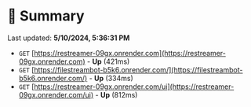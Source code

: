 # 📖 Summary
Last updated: **5/10/2024, 5:36:31 PM**

- `GET` [https://restreamer-09gx.onrender.com](https://restreamer-09gx.onrender.com) - **Up** (421ms)
- `GET` [https://filestreambot-b5k6.onrender.com/](https://filestreambot-b5k6.onrender.com/) - **Up** (334ms)
- `GET` [https://restreamer-09gx.onrender.com/ui](https://restreamer-09gx.onrender.com/ui) - **Up** (812ms)
